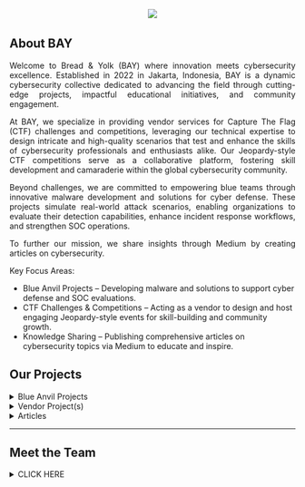 <p align="center">

<img src="/profile/assets/img/BAY BANNER.png">

</p>

## About BAY

<p align="justify">Welcome to Bread & Yolk (BAY) where innovation meets cybersecurity excellence. Established in 2022 in Jakarta, Indonesia, BAY is a dynamic cybersecurity collective dedicated to advancing the field through cutting-edge projects, impactful educational initiatives, and community engagement.</p>

<p align="justify"> At BAY, we specialize in providing vendor services for Capture The Flag (CTF) challenges and competitions, leveraging our technical expertise to design intricate and high-quality scenarios that test and enhance the skills of cybersecurity professionals and enthusiasts alike. Our Jeopardy-style CTF competitions serve as a collaborative platform, fostering skill development and camaraderie within the global cybersecurity community.</p>

<p align="justify">Beyond challenges, we are committed to empowering blue teams through innovative malware development and solutions for cyber defense. These projects simulate real-world attack scenarios, enabling organizations to evaluate their detection capabilities, enhance incident response workflows, and strengthen SOC operations.</p>

<p align="justify">To further our mission, we share insights through Medium by creating articles on cybersecurity.</p>


Key Focus Areas:

- Blue Anvil Projects – Developing malware and solutions to support cyber defense and SOC evaluations.
- CTF Challenges & Competitions – Acting as a vendor to design and host engaging Jeopardy-style events for skill-building and community growth.
- Knowledge Sharing – Publishing comprehensive articles on cybersecurity topics via Medium to educate and inspire.


## Our Projects

<details>

<summary> Blue Anvil Projects </summary>

 
### Plaguards: Open Source PowerShell Deobfuscation and IOC Detection Engine for Blue Teams.

> Developed by: [jon-brandy](https://github.com/jon-brandy) | [LS](https://github.com/LawsonSchwantz) | [Q](https://github.com/tkxldk)

[![Black Hat Arsenal](https://img.shields.io/badge/Black_Hat_Arsenal-Asia_2025-blue)](https://www.blackhat.com/asia-25/arsenal/schedule/index.html#plaguards-open-source-powershell-deobfuscation-and-ioc-detection-engine-for-blue-teams-43739)

<p align="justify">Plaguards is a cutting-edge security tool built to streamline and automate the deobfuscation of obfuscated PowerShell scripts, empowering security teams to rapidly identify Indicators of Compromise (IOCs) and determine whether they represent valid threats (VT) or false positives (FP). Each analysis is documented in a comprehensive PDF report, designed to provide deep insights and actionable intelligence.</p>

<p align="justify">As a web app, Plaguards offers users the flexibility to conduct powerful, on-demand analysis from anywhere, at any time, making it invaluable to blue teams tasked with responding to complex malware threats. This innovation not only accelerates workflows but also enhances detection accuracy, positioning Plaguards as a vital asset in proactive threat response.</p>

|Schedule|Details|
|:------:|:-----:|
|![image](https://github.com/user-attachments/assets/684a320d-1075-42b7-aa85-543c05ee55d2)|![image](https://github.com/user-attachments/assets/1ea79edf-5acd-4fcc-a9ad-b823bbc9065a)|


|Github Page|
|:---------:|
|[Plaguards](https://github.com/Bread-Yolk/plaguards)|

### JARY: A Modular Data Correlation Engine

> Developed by: [CTRLRLTY](https://github.com/CTRLRLTY)

[![Black Hat Arsenal](https://img.shields.io/badge/Black_Hat_Arsenal-Asia_2025-blue)](https://www.blackhat.com/asia-25/arsenal/schedule/index.html#jary---a-modular-data-correlation-engine-43640)

<p align="justify">JARY is a runtime for creating .jary rules to search and correlate log data from external sources. It allows users to define structured rules that filter, match, and analyze log entries to support data analysis and automation. The JARY runtime is a lightweight library written in C that can be dynamically linked with other programs. It provides functions to compile JARY rules, feed data into the runtime, and execute the rules, all accessible from a single library through function calls. The .jary rule syntax is derived from the YARA language developed by VirusTotal.</p>

|Schedule|Details|
|:------:|:-----:|
|![image](https://github.com/user-attachments/assets/5ccb244a-92d2-47ec-a079-b32d8ca0f900)|![image](https://github.com/user-attachments/assets/2481f686-f539-4874-9469-18b295609de9)|

|Github Page|
|:---------:|
|[JARY](https://github.com/Bread-Yolk/JARY)|


### Kegembok: A Golang-Based Ransomware for Blue Team Simulation

> Developed by: [dwiyantech](https://github.com/DwiyanTech)

<p align="justify">Kegembok is a Ransomware tools, a cross-platform (Linux, Mac, and Windows) ransomware made from the Golang programming language, encryption using AES-256-GCM, in this program you can use your own key. This program is for educational purposes only and helpful for simulation like tabletop or ransomware test.</p>

|Kegembok|
|:------:|
|![image](https://github.com/user-attachments/assets/74433946-2df2-4913-96d1-145c961fbd1a)|


|Github Page|
|:---------:|
|[Kegembok](https://github.com/Bread-Yolk/kegembok)|

### HolmesGeo: A Simple Tool for IP Geolocation Check.

> Developed by: [jon-brandy](https://github.com/jon-brandy)

<p align="justify">HolmesGeo is an open-source Python tool designed for extracting and analyzing IP addresses from various data sources. It supports input from Apache log files, CSV files, and standard input, and provides geographic and network information for each IP address. The tool can generate reports in CSV and Excel formats, making it useful for tasks such as geolocation analysis and network diagnostics. HolmesGeo is modular and can be extended to support additional data sources and formats.</p>

|HolmesGeo|
|:------:|
|![image](https://github.com/user-attachments/assets/ac2899b0-1c27-4829-98d0-28d611d6ab02)|

|Github Page|
|:---------:|
|[HolmesGeo](https://github.com/jon-brandy/HolmesGeo)|

<br>

</details>


<details>

<summary> Vendor Project(s) </summary>

### Cyberyolk CTF 2023 (Our First Campus CTF with National Standard Challenges)

<p align="justify">The CTF lab at Cyberyolk is designed with national standards in mind. Each challenge in the lab is crafted by experienced problem creators, ensuring engaging and relevant challenges in today’s cybersecurity landscape. </p>

<p align="justify">This CTF follows a Jeopardy theme, featuring a variety of categories including Binary Exploitation, Cryptography, Computer Forensics, OSINT, Reverse Engineering, and Web Exploitation. With this theme and range of categories, participants have the opportunity to sharpen diverse technical skills in cybersecurity.</p>

<p align="justify">In addition to the exciting competition experience, Cyberyolk also offers attractive incentives for participants. Prizes will be awarded to those who secure positions 1, 2, and 3 as an added motivation to strive harder. Winners will also receive an e-certificate as a prestigious acknowledgment they can add to their portfolio.</p>

#### [Google Sites](https://sites.google.com/view/cyberyolk/home) | [Our LinkedIn Page](https://www.linkedin.com/company/thebayclub/) | [Our Medium Page](https://medium.com/@baycorp22)

|The Creator|CBY Mascot|
|:---------:|:-----------------------:|
|<img src="/profile/assets/img/THE TEAM.png" width="550"> | <img src="/profile/assets/img/data.png" width="500"> |

|Appreciation Post for All the Challenge Author|Lab & Competition Poster|
|:--------------------------------------------:|:----------------------:|
|<img src="/profile/assets/img/linkedin-appreciation.png" width="500"> |<img src="/profile/assets/img/cby-poster.png" width="500">|

|Banner|Scoreboard for Top 10 Users|
|:----:|:-------------------------:|
|<img src="/profile/assets/img/cyberyolk-lab-gsites.png" width="500"> | <img src="/profile/assets/img/SCOREBOARD TOP 10.png" width="560"> |

|Dashboard|Challs Page|
|:-------:|:---------:|
|<img src="/profile/assets/img/DASHBOARD CBY 2023.png" width="500">|<img src="/profile/assets/img/DASHBOARD CHALLS CBY 2023.png" width="500">|

|Awarding Announcement for the Winner|Cyberyolk Broadcast at BINUS News|
:-----------------------------------:|:----------------------------:|
|<img src="/profile/assets/img/THE CHAMPIONS.png" width="500">|<img src="/profile/assets/img/binus-news.jpg" width="350">|

<br>

</details>


<details>

<summary> Articles </summary>

<br>

|Article Name|Channel|Link to Article|
|:----------|:-----:|:-------------:|
|`Hack The Box — Restaurant WriteUp`|Medium|[LINK](https://medium.com/@baycorp22/hack-the-box-restaurant-writeup-28fd91ee0638)|
|`Overcoming ASLR: A Guide to Conquering ret2libc Challenges with PIE`|Medium|[LINK](https://medium.com/@baycorp22/overcoming-aslr-a-guide-to-conquering-ret2libc-challenges-with-pie-f50be91e06ea)|
|`CyberGonCTF - autograph (pwn)`|Medium|[LINK](https://medium.com/@baycorp22/cybergonctf-autograph-pwn-3f50385afb2d)|


</details>

---

## Meet the Team

<details>

<summary> CLICK HERE </summary>
<br>  

|THE FOUNDERS|
|:----------------:|  

|NAME|GITHUB ACCOUNT|LINKEDIN PAGE|
|:--:|:------------:|:-----------:|
|Nicolas Saputra Gunawan|[jon-brandy](https://github.com/jon-brandy)|[LinkedIn](https://www.linkedin.com/in/nicsap/)|
|Satya Kusuma|[Q](https://github.com/tkxldk)|[LinkedIn](https://www.linkedin.com/in/satyakusuma/)|
|Rio Ferdinand Vindi Tanius|[RioFerdinand25](https://github.com/RioFerdinand25)|[LinkedIn](https://www.linkedin.com/in/rio-ferdinand-vindi-tanius/)|

|Graphic Design Artist|
|:-------------------:|

|NAME|LINKEDIN PAGE|
|:--:|:-----------:|
|Gede Bramanta Pandya Wisesa| [Linkedin](https://www.linkedin.com/in/gede-bramanta/)|

|BOARD AGENTS|
|:----------------:|  

|NAME|USERNAME|Specialization|Occupation|
|:--:|:------:|:---------:|:--------:|
|[Nicolas Saputra Gunawan](https://www.linkedin.com/in/nicsap/)|[jon-brandy](https://github.com/jon-brandy)|Binary Exploitation - Digital Forensic & Incident Response (DFIR)|Jr. Digital Forensic & Incident Response (DFIR) Consultant|
|[Satya Kusuma](https://www.linkedin.com/in/satyakusuma/)|[Q](https://github.com/tkxldk)|Threat Intelligence|SOC Analyst (L1)|
|[Rio Ferdinand Vindi Tanius](https://www.linkedin.com/in/rio-ferdinand-vindi-tanius/)|[RioFerdinand25](https://github.com/RioFerdinand25)|Digital Forensic|Cyber Security Engineer|
|[Mikael Wiryamanta Wijaya](https://www.linkedin.com/in/mikaelwiryamanta/)|[PlasmaRing](https://github.com/PlasmaRing)|Reverse Engineering - Cryptography|Junior Penetration Tester|
|[Jeffrey Jingga](https://www.linkedin.com/in/jeffrey-jingga/)|[ArkynGenics](https://github.com/ArkynGenics)|Web Exploitation|Cyber Security Consultant|
|[Pitra Winarianto](https://www.linkedin.com/in/ptrwin/)|[ptr173](https://github.com/ptr173)|Reverse Engineering|Network Security Engineer|
|[Bertrand Redondo Mulyono](https://www.linkedin.com/in/bertrand-redondo-mulyono-776bb4166/)|[LawsonSchwantz](https://github.com/LawsonSchwantz)|Reverse Engineering - Cryptography|Cyber Security Consultant|
|[Steven Liem](https://www.linkedin.com/in/stevenliem312/)|[SSV132](https://github.com/SSV132)|Reverse Engineering - Web Exploitation|Information Security Consultant|
|[Antonyous Mikhael Aleksander](https://www.linkedin.com/in/antonyous-mikhael-aleksander/)|[Antonyous10](https://github.com/Antonyous10)|Cryptography|Cyber Security Analyst - L2|
|[Stephan Chandra](https://www.linkedin.com/in/stephanchandra/)|[stephanchandra](https://github.com/stephanchandra)|Cryptography|Junior Programmer|
|[Vincent Aldiandra](https://www.linkedin.com/in/vincentaldiandra/)|[Matrsixx](https://github.com/Matrsixx)|Web Exploitation|Cyber Threat Intelligence & Incident Response|
|[Muhammad Raznan](https://www.linkedin.com/in/muhammad-raznan-333802251/)|[CTRLRLTY](https://github.com/CTRLRLTY)|Software Engineering - Reverse Engineering|Research & Development|
|[Ahmad Dwiyan Anugrah Putra](https://www.linkedin.com/in/ahmadwiyan/)|[DwiyanTech](https://github.com/DwiyanTech)|Infrastrucure Engineering - Threat Hunting & Incident Response (THIR)|Senior Threat Hunter & Incident Response|

</details>

